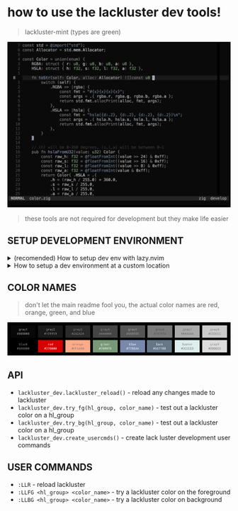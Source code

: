 # how to use the lackluster dev tools!
> lackluster-mint (types are green)

![a screenshot of neovim with the lackluster-mint colorscheme](./asset/lackluster-theme-mint.png)
> these tools are not required for development but they make life easier

## SETUP DEVELOPMENT ENVIRONMENT

<details>

<summary>(recomended) How to setup dev env with lazy.nvim</summary>

1. fork this repository
2. create a directory where you want to develop neovim plugins
  * like `mkdir ~/code/neovim_dev`
3. add your directory to you lazy.nvim `setup()`
``` lua
require("lazy").setup(
    -- ...your config 
    {
        dev = {
            path = "~/code/neovim_dev",
        },
    },
)
```
4. clone your fork into your development direcotry
  * `cd ~/code/neovim_dev`
  * `git clone <your fork>`

5. setup your lazy plugin for lackluster to use `dev = true`
  * it will now look in your dev directory
```lua
-- setup your lazy plugin config with dev = true
return {
    "slugbyte/lackluster.nvim",
    lazy = false,
    dev = true,
    priority = 1000, -- make sure to load this before all the other start plugins
    init = function()
        local lackluster_dev = require("lackluster.dev")
        lackluster_dev.create_usercmds()
        vim.cmd.colorscheme("lackluster")
    end,
}
```
</details>

<details>

<summary>How to setup a dev environment at a custom location</summary>

1. fork this repository
2. create a directory where you want to develop neovim plugins 
  * like `mkdir ~/code/neovim_dev`
3. add your directory to the vim runtime path
  * `vim.opt.runtimepath:append(',~/code/neovim_dev')`
4. clone your fork into your development direcotry
  * `cd ~/code/neovim_dev`
  * `git clone <your fork>`
5. load the dev lib and user commands
```lua
local lackluster_dev = require("lackluster.dev")
lackluster_dev.create_usercmds()
```
</details>


## COLOR NAMES
> don't let the main readme fool you, the actual color names are red, orange, green, and blue

![](./asset/img/lackluster-pallet-dev.png)

## API
* `lackluster_dev.lackluster_reload()` - reload any changes made to lackluster
* `lackluster_dev.try_fg(hl_group, color_name)` - test out a lackluster color on a hl\_group
* `lackluster_dev.try_bg(hl_group, color_name)` - test out a lackluster color on a hl\_group
* `lackluster_dev.create_usercmds()` - create lack luster development user commands

## USER COMMANDS
* `:LLR` - reload lackluster
* `:LLFG <hl_group> <color_name>` - try a lackluster color on the foreground
* `:LLBG <hl_group> <color_name>` - try a lackluster color on background
